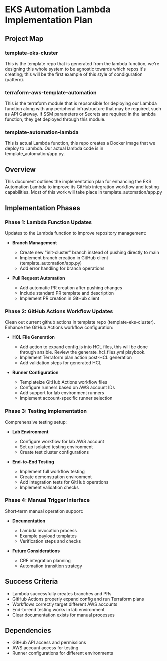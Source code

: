 # EKS Automation Lambda Implementation Plan

## Project Map

### template-eks-cluster
This is the template repo that is generated from the lambda function, we're designing this whole system to be agnostic towards which repos it's creating; this will be the first example of this style of condiguration (pattern).

### terraform-aws-template-automation
This is the terraform module that is repsonsible for deploying our Lambda function along with any peripheral infrastructure that may be required, such as API Gateway. If SSM parameters or Secrets are required in the lambda function, they get deployed through this module.

### template-automation-lambda
This is actual Lambda function, this repo creates a Docker image that we deploy to Lambda. Our actual lambda code is in template_automation/app.py.

## Overview
This document outlines the implementation plan for enhancing the EKS Automation Lambda to improve its GitHub integration workflow and testing capabilities. Most of this work will take place in template_automation/app.py

## Implementation Phases

### Phase 1: Lambda Function Updates
Updates to the Lambda function to improve repository management:

- **Branch Management**
  - Create new "init-cluster" branch instead of pushing directly to main
  - Implement branch creation in GitHub client (template_automation/app.py)
  - Add error handling for branch operations

- **Pull Request Automation**
  - Add automatic PR creation after pushing changes
  - Include standard PR template and description
  - Implement PR creation in GitHub client

### Phase 2: GitHub Actions Workflow Updates
Clean out current github actions in template repo (template-eks-cluster).
Enhance the GitHub Actions workflow configuration:

- **HCL File Generation**
  - Add action to expand config.js into HCL files, this will be done through ansible. Review the generate_hcl_files.yml playbook.
  - Implement Terraform plan action post-HCL generation
  - Add validation steps for generated HCL

- **Runner Configuration**
  - Templateize GitHub Actions workflow files
  - Configure runners based on AWS account IDs
  - Add support for lab environment runners
  - Implement account-specific runner selection

### Phase 3: Testing Implementation
Comprehensive testing setup:

- **Lab Environment**
  - Configure workflow for lab AWS account
  - Set up isolated testing environment
  - Create test cluster configurations

- **End-to-End Testing**
  - Implement full workflow testing
  - Create demonstration environment
  - Add integration tests for GitHub operations
  - Implement validation checks

### Phase 4: Manual Trigger Interface
Short-term manual operation support:

- **Documentation**
  - Lambda invocation process
  - Example payload templates
  - Verification steps and checks

- **Future Considerations**
  - CRF integration planning
  - Automation transition strategy

## Success Criteria
- Lambda successfully creates branches and PRs
- GitHub Actions properly expand config and run Terraform plans
- Workflows correctly target different AWS accounts
- End-to-end testing works in lab environment
- Clear documentation exists for manual processes

## Dependencies
- GitHub API access and permissions
- AWS account access for testing
- Runner configurations for different environments
